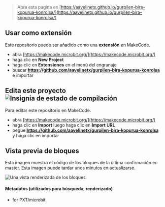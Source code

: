 
> Abra esta pagina en [https://aavelinetx.github.io/gurpilen-bira-kopurua-konrolsa/](https://aavelinetx.github.io/gurpilen-bira-kopurua-konrolsa/)

## Usar como extensión

Este repositorio puede ser añadido como una **extensión** en MakeCode.

* abra [https://makecode.microbit.org/](https://makecode.microbit.org/)
* haga clic en **New Project**
* haga clic en **Extensiones** en el menú del engranaje
* buscar **https://github.com/aavelinetx/gurpilen-bira-kopurua-konrolsa** e importar

## Edita este proyecto ![Insignia de estado de compilación](https://github.com/aavelinetx/gurpilen-bira-kopurua-konrolsa/workflows/MakeCode/badge.svg)

Para editar este repositorio en MakeCode.

* abra [https://makecode.microbit.org/](https://makecode.microbit.org/)
* haga clic en **Import** luego haga clic en **Import URL**
* pegue **https://github.com/aavelinetx/gurpilen-bira-kopurua-konrolsa** y haga clic en importar

## Vista previa de bloques

Esta imagen muestra el código de los bloques de la última confirmación en master.
Esta imagen puede tardar unos minutos en actualizarse.

![Una vista renderizada de los bloques](https://github.com/aavelinetx/gurpilen-bira-kopurua-konrolsa/raw/master/.github/makecode/blocks.png)

#### Metadatos (utilizados para búsqueda, renderizado)

* for PXT/microbit
<script src="https://makecode.com/gh-pages-embed.js"></script><script>makeCodeRender("{{ site.makecode.home_url }}", "{{ site.github.owner_name }}/{{ site.github.repository_name }}");</script>
